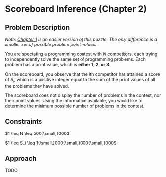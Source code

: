# Scoreboard Inference (Chapter 2)

## Problem Description

*Note: [Chapter 1](../../Level%201/Scoreboard%20Inference%201/) is an easier version of this puzzle. The only difference is a smaller set of possible problem point values.*

You are spectating a programming contest with $N$ competitors, each trying to independently solve the same set of programming problems. Each problem has a point value, which is **either 1, 2, or 3**.

On the scoreboard, you observe that the $i\text{th}$ competitor has attained a score of $S_i$, which is a positive integer equal to the sum of the point values of all the problems they have solved.

The scoreboard does not display the number of problems in the contest, nor their point values. Using the information available, you would like to determine the minimum possible number of problems in the contest.

## Constraints

$1 \leq N \leq 500{\small,}000$

$1 \leq S_i \leq 1{\small,}000{\small,}000{\small,}000$

## Approach

TODO